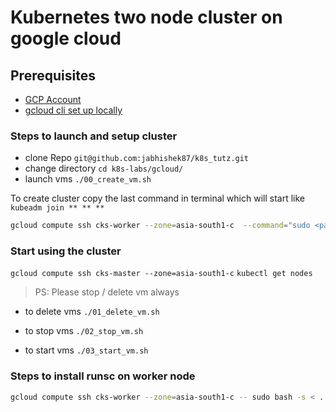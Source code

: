 # Kubernetes two node cluster on google cloud

## Prerequisites
- [GCP Account](https://console.cloud.google.com/)
- [gcloud cli set up locally](https://cloud.google.com/sdk/docs/install)


### Steps to launch and setup cluster
- clone Repo `git@github.com:jabhishek87/k8s_tutz.git`
- change directory `cd k8s-labs/gcloud/`
- launch vms `./00_create_vm.sh`

To create cluster copy the last command in terminal which will start like
`kubeadm join ** ** **`

```sh
gcloud compute ssh cks-worker --zone=asia-south1-c  --command="sudo <paste-kebeadm-command>"
```

### Start using the cluster
`gcloud compute ssh cks-master --zone=asia-south1-c`
`kubectl get nodes`


> PS: Please stop / delete vm always

- to delete vms `./01_delete_vm.sh`

- to stop vms `./02_stop_vm.sh`
- to start vms `./03_start_vm.sh`


### Steps to install runsc on worker node

```sh
gcloud compute ssh cks-worker --zone=asia-south1-c -- sudo bash -s < ../scripts/install_gvisor.sh
```